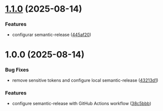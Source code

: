 # [1.1.0](https://github.com/Davidfdesousa/sample-vite/compare/v1.0.0...v1.1.0) (2025-08-14)


### Features

* configurar semantic-release ([445af20](https://github.com/Davidfdesousa/sample-vite/commit/445af2045fe5caea7c9c89773c4b2304c8b5700e))

# 1.0.0 (2025-08-14)


### Bug Fixes

* remove sensitive tokens and configure local semantic-release ([43213d1](https://github.com/Davidfdesousa/sample-vite/commit/43213d1341612505a162676e4cd92ae7534282e4))


### Features

* configure semantic-release with GitHub Actions workflow ([38c5bbb](https://github.com/Davidfdesousa/sample-vite/commit/38c5bbb3d9ca14b6ce4e95e01aada6a9b2fec6b8))
